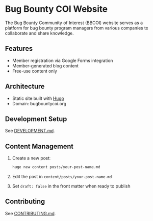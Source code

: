 # Bug Bounty COI Website

The Bug Bounty Community of Interest (BBCOI) website serves as a platform for bug bounty program managers from various companies to collaborate and share knowledge.

## Features

* Member registration via Google Forms integration
* Member-generated blog content
* Free-use content only

## Architecture

* Static site built with [Hugo](https://gohugo.io/)
* Domain: bugbountycoi.org

## Development Setup

See [DEVELOPMENT.md](DEVELOPMENT.md).

## Content Management

1. Create a new post:
   ```bash
   hugo new content posts/your-post-name.md
   ```

2. Edit the post in `content/posts/your-post-name.md`
3. Set `draft: false` in the front matter when ready to publish

## Contributing

See [CONTRIBUTING.md](CONTRIBUTING.md).
